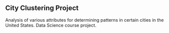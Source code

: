 ## City Clustering Project

Analysis of various attributes for determining patterns in certain cities in the United States.
Data Science course project.
